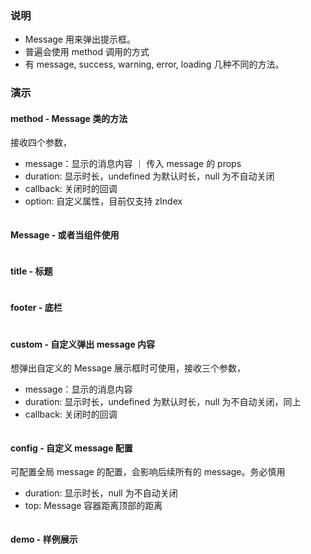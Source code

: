 ### 说明

-   Message 用来弹出提示框。
-   普遍会使用 method 调用的方式
-   有 message, success, warning, error, loading 几种不同的方法。

### 演示

#### method - Message 类的方法

接收四个参数，

-   message：显示的消息内容 ｜ 传入 message 的 props
-   duration: 显示时长，undefined 为默认时长，null 为不自动关闭
-   callback: 关闭时的回调
-   option: 自定义属性，目前仅支持 zIndex

```js {"codepath": "method.jsx"}
```

#### Message - 或者当组件使用

```js {"codepath": "message.jsx"}
```

#### title - 标题

```js {"codepath": "title.jsx"}
```

#### footer - 底栏

```js {"codepath": "footer.jsx"}
```

#### custom - 自定义弹出 message 内容

想弹出自定义的 Message 展示框时可使用，接收三个参数，

-   message：显示的消息内容
-   duration: 显示时长，undefined 为默认时长，null 为不自动关闭，同上
-   callback: 关闭时的回调

```js {"codepath": "custom.jsx"}
```

#### config - 自定义 message 配置

可配置全局 message 的配置，会影响后续所有的 message。务必慎用

-   duration: 显示时长，null 为不自动关闭
-   top: Message 容器距离顶部的距离

```js {"codepath": "config.jsx"}
```

#### demo - 样例展示

```js {"codepath": "demo.jsx"}
```
